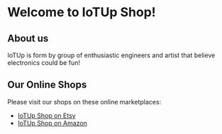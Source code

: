 # Welcome to IoTUp Shop!

## About us
IoTUp is form by group of enthusiastic engineers and artist that believe electronics could be fun!

## Our Online Shops
Please visit our shops on these online marketplaces:
- [IoTUp Shop on Etsy](https://www.etsy.com/uk/shop/IoTUp) 
- [IoTUp Shop on Amazon](https://www.amazon.co.uk/Coaster-Electronic-Engineers-Scientists-Students/dp/B0B8PHMSVF) 
